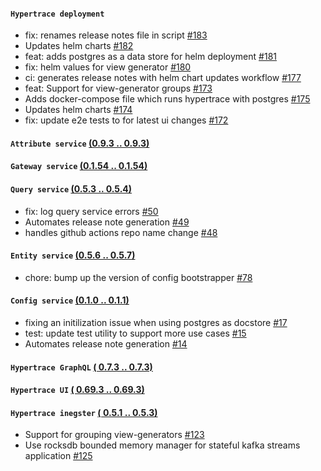 #### `Hypertrace deployment` 
- fix: renames release notes file in script [#183](https://github.com/hypertrace/hypertrace/pull/183)
- Updates helm charts [#182](https://github.com/hypertrace/hypertrace/pull/182)
- feat: adds postgres as a data store for helm deployment [#181](https://github.com/hypertrace/hypertrace/pull/181)
- fix: helm values for view generator [#180](https://github.com/hypertrace/hypertrace/pull/180)
- ci: generates release notes with helm chart updates workflow [#177](https://github.com/hypertrace/hypertrace/pull/177)
- feat: Support for view-generator groups [#173](https://github.com/hypertrace/hypertrace/pull/173)
- Adds docker-compose file which runs hypertrace with postgres [#175](https://github.com/hypertrace/hypertrace/pull/175)
- Updates helm charts [#174](https://github.com/hypertrace/hypertrace/pull/174)
- fix: update e2e tests to for latest ui changes [#172](https://github.com/hypertrace/hypertrace/pull/172)

#### `Attribute service`  [(0.9.3 .. 0.9.3)](https://github.com/hypertrace/attribute-service/releases)

#### `Gateway service`  [(0.1.54 .. 0.1.54)](https://github.com/hypertrace/gateway-service/releases)

#### `Query service` [(0.5.3 .. 0.5.4)](https://github.com/hypertrace/query-service/releases)
- fix: log query service errors [#50](https://github.com/hypertrace/query-service/pull/50)
- Automates release note generation [#49](https://github.com/hypertrace/query-service/pull/49)
- handles github actions repo name change [#48](https://github.com/hypertrace/query-service/pull/48)
#### `Entity service`  [(0.5.6 .. 0.5.7)](https://github.com/hypertrace/entity-service/releases)
- chore: bump up the version of config bootstrapper [#78](https://github.com/hypertrace/entity-service/pull/78)
#### `Config service`  [(0.1.0 .. 0.1.1)](https://github.com/hypertrace/config-service/releases)
- fixing an initilization issue when using postgres as docstore [#17](https://github.com/hypertrace/config-service/pull/17)
- test: update test utility to support more use cases [#15](https://github.com/hypertrace/config-service/pull/15)
- Automates release note generation [#14](https://github.com/hypertrace/config-service/pull/14)
#### `Hypertrace GraphQL`  [( 0.7.3 .. 0.7.3)](https://github.com/hypertrace/hypertrace-graphql/releases)

#### `Hypertrace UI`  [( 0.69.3 .. 0.69.3)](https://github.com/hypertrace/hypertrace-ui/releases)

#### `Hypertrace inegster`  [( 0.5.1 .. 0.5.3)](https://github.com/hypertrace/hypertrace-ingester/releases)
- Support for grouping view-generators [#123](https://github.com/hypertrace/hypertrace-ingester/pull/123)
- Use rocksdb bounded memory manager for stateful kafka streams application [#125](https://github.com/hypertrace/hypertrace-ingester/pull/125)
